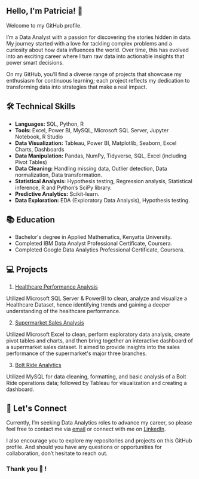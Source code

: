 ## Hello, I'm Patricia! 👋
Welcome to my GitHub profile.

I’m a Data Analyst with a passion for discovering the stories hidden in data.
My journey started with a love for tackling complex problems and a curiosity about how data influences the world.
Over time, this has evolved into an exciting career where I turn raw data into actionable insights that power smart decisions.

On my GitHub, you’ll find a diverse range of projects that showcase my enthusiasm for continuous learning; each project reflects my dedication to transforming data into strategies that make a real impact.

## 🛠️ Technical Skills
- **Languages:** SQL, Python, R
- **Tools:** Excel, Power BI, MySQL, Microsoft SQL Server, Jupyter Notebook, R Studio
- **Data Visualization:** Tableau, Power BI, Matplotlib, Seaborn, Excel Charts, Dashboards
- **Data Manipulation:** Pandas, NumPy, Tidyverse, SQL, Excel (including Pivot Tables)
- **Data Cleaning:** Handling missing data, Outlier detection, Data normalization, Data transformation.
- **Statistical Analysis:** Hypothesis testing, Regression analysis, Statistical inference, R and Python’s SciPy library.
- **Predictive Analytics:** Scikit-learn.
- **Data Exploration:** EDA (Exploratory Data Analysis), Hypothesis testing.

## 📚 Education
- Bachelor's degree in Applied Mathematics, Kenyatta University.
- Completed IBM Data Analyst Professional Certificate, Coursera.
- Completed Google Data Analytics Professional Certificate, Coursera.

## 💻 Projects
1. [Healthcare Performance Analysis](https://github.com/patriciavalentine/HEALTHCARE-PERFORMANCE-ANALYSIS)

Utilized Microsoft SQL Server & PowerBI to clean, analyze and visualize a Healthcare Dataset, hence identifying trends and gaining a deeper understanding of the healthcare performance.

2. [Supermarket Sales Analysis](https://github.com/patriciavalentine/SUPERMARKET-SALES-ANALYSIS)

Utilized Microsoft Excel to clean, perform exploratory data analysis, create pivot tables and charts, and then bring together an interactive dashboard of a supermarket sales dataset. It aimed to provide insights into the sales performance of the supermarket's major three branches.

3. [Bolt Ride Analytics](https://github.com/patriciavalentine/BOLT-RIDE-ANALYTICS)

Utilized MySQL for data cleaning, formatting, and basic analysis of a Bolt Ride operations data; followed by Tableau for visualization and creating a dashboard.

## 📧 Let's Connect
Currently, I’m seeking Data Analytics roles to advance my career, so please feel free to contact me via [email](patriciavalentinedanga@gmail.com) or connect with me on [LinkedIn](https://LinkedIn.com/in/patricia-valentine-danga/).

I also encourage you to explore my repositories and projects on this GitHub profile.
And should you have any questions or opportunities for collaboration, don’t hesitate to reach out.

### Thank you 🥰 !

<!---
patriciavalentine/patriciavalentine is a ✨ special ✨ repository because its `README.md` (this file) appears on your GitHub profile.
You can click the Preview link to take a look at your changes.
--->
